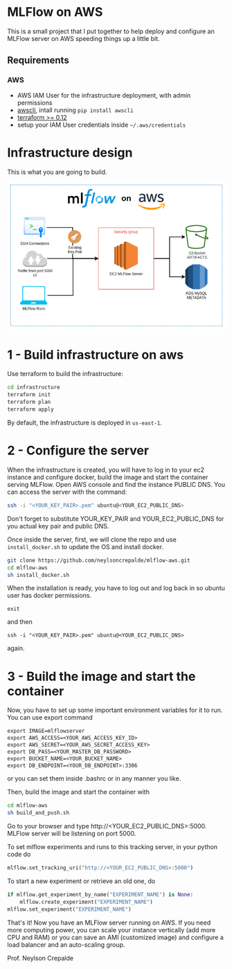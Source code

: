 # MLFlow on AWS

This is a small project that I put together to help deploy and configure an MLFlow server on AWS speeding things up a little bit.

## Requirements

### AWS
* AWS IAM User for the infrastructure deployment, with admin permissions
* [awscli](https://aws.amazon.com/cli/), intall running `pip install awscli`
* [terraform >= 0.12](https://www.terraform.io/downloads.html)
* setup your IAM User credentials inside `~/.aws/credentials`

# Infrastructure design

This is what you are going to build.

![](img/mlflow_aws_infra.png)

# 1 - Build infrastructure on aws

Use terraform to build the infrastructure:

```bash
cd infrastructure
terraform init
terraform plan
terraform apply
```

By default, the infrastructure is deployed in `us-east-1`.

# 2 - Configure the server

When the infrastructure is created, you will have to log in to your ec2 instance and configure docker, 
build the image and start the container serving MLFlow. Open AWS console and find the instance PUBLIC DNS.
You can access the server with the command:

```bash
ssh -i "<YOUR_KEY_PAIR>.pem" ubuntu@<YOUR_EC2_PUBLIC_DNS>
```

Don't forget to substitute YOUR_KEY_PAIR and YOUR_EC2_PUBLIC_DNS for you actual key pair and public DNS.

Once inside the server, first, we will clone the repo and use `install_docker.sh` to 
update the OS and install docker.

```bash
git clone https://github.com/neylsoncrepalde/mlflow-aws.git
cd mlflow-aws
sh install_docker.sh
```

When the installation is ready, you have to log out and log back in so ubuntu user has docker permissions.

```
exit
```

and then

```
ssh -i "<YOUR_KEY_PAIR>.pem" ubuntu@<YOUR_EC2_PUBLIC_DNS>
```

again.

# 3 - Build the image and start the container

Now, you have to set up some important environment variables for it to run. You can use export command

```
export IMAGE=mlflowserver
export AWS_ACCESS=<YOUR_AWS_ACCESS_KEY_ID>
export AWS_SECRET=<YOUR_AWS_SECRET_ACCESS_KEY>
export DB_PASS=<YOUR_MASTER_DB_PASSWORD>
export BUCKET_NAME=<YOUR_BUCKET_NAME>
export DB_ENDPOINT=<YOUR_DB_ENDPOINT>:3306
```

or you can set them inside .bashrc or in any manner you like.

Then, build the image and start the container with

```bash
cd mlflow-aws
sh build_and_push.sh
```

Go to your browser and type http://<YOUR_EC2_PUBLIC_DNS>:5000. MLFlow server will be listening on port 5000. 

To set mlflow experiments and runs to this tracking server, in your python code do

```python
mlflow.set_tracking_uri("http://<YOUR_EC2_PUBLIC_DNS>:5000")
```

To start a new experiment or retrieve an old one, do

```python
if mlflow.get_experiment_by_name("EXPERIMENT_NAME") is None:
    mlflow.create_experiment("EXPERIMENT_NAME")
mlflow.set_experiment("EXPERIMENT_NAME")
```

That's it! Now you have an MLFlow server running on AWS. If you need more computing power, you can scale your instance vertically 
(add more CPU and RAM) or you can save an AMI (customized image) and configure a load balancer and an auto-scaling group. 

Prof. Neylson Crepalde
